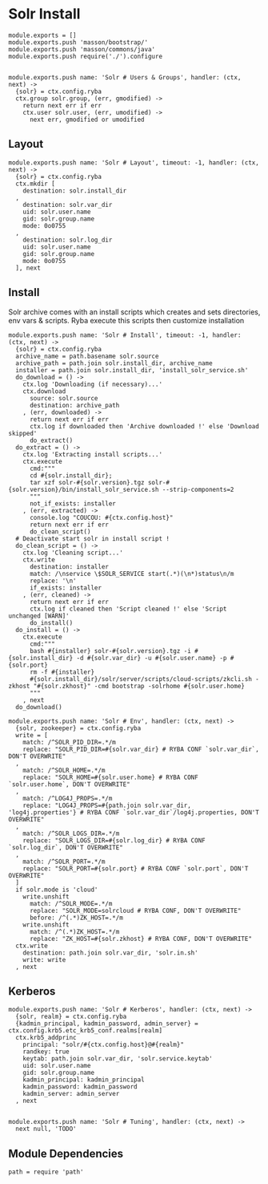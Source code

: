 
# Solr Install

    module.exports = []
    module.exports.push 'masson/bootstrap/'
    module.exports.push 'masson/commons/java'
    module.exports.push require('./').configure


    module.exports.push name: 'Solr # Users & Groups', handler: (ctx, next) ->
      {solr} = ctx.config.ryba
      ctx.group solr.group, (err, gmodified) ->
        return next err if err
        ctx.user solr.user, (err, umodified) ->
          next err, gmodified or umodified

## Layout

    module.exports.push name: 'Solr # Layout', timeout: -1, handler: (ctx, next) ->
      {solr} = ctx.config.ryba
      ctx.mkdir [
        destination: solr.install_dir
      ,
        destination: solr.var_dir
        uid: solr.user.name
        gid: solr.group.name
        mode: 0o0755
      ,
        destination: solr.log_dir
        uid: solr.user.name
        gid: solr.group.name
        mode: 0o0755
      ], next

## Install

Solr archive comes with an install scripts which creates and sets directories, env vars & scripts.
Ryba execute this scripts then customize installation 

    module.exports.push name: 'Solr # Install', timeout: -1, handler: (ctx, next) ->
      {solr} = ctx.config.ryba
      archive_name = path.basename solr.source
      archive_path = path.join solr.install_dir, archive_name
      installer = path.join solr.install_dir, 'install_solr_service.sh'
      do_download = () ->
        ctx.log 'Downloading (if necessary)...'
        ctx.download
          source: solr.source
          destination: archive_path
        , (err, downloaded) ->
          return next err if err
          ctx.log if downloaded then 'Archive downloaded !' else 'Download skipped'
          do_extract()
      do_extract = () ->
        ctx.log 'Extracting install scripts...'
        ctx.execute
          cmd:"""
          cd #{solr.install_dir};
          tar xzf solr-#{solr.version}.tgz solr-#{solr.version}/bin/install_solr_service.sh --strip-components=2
          """
          not_if_exists: installer
        , (err, extracted) ->
          console.log "COUCOU: #{ctx.config.host}"
          return next err if err
          do_clean_script()
      # Deactivate start solr in install script !
      do_clean_script = () ->
        ctx.log 'Cleaning script...'      
        ctx.write
          destination: installer
          match: /\nservice \$SOLR_SERVICE start(.*)(\n*)status\n/m
          replace: '\n'
          if_exists: installer
        , (err, cleaned) ->
          return next err if err
          ctx.log if cleaned then 'Script cleaned !' else 'Script unchanged [WARN]'
          do_install()
      do_install = () ->
        ctx.execute
          cmd:"""
          bash #{installer} solr-#{solr.version}.tgz -i #{solr.install_dir} -d #{solr.var_dir} -u #{solr.user.name} -p #{solr.port}
          rm -f #{installer}
          #{solr.install_dir}/solr/server/scripts/cloud-scripts/zkcli.sh -zkhost "#{solr.zkhost}" -cmd bootstrap -solrhome #{solr.user.home}
          """
        , next
      do_download()

    module.exports.push name: 'Solr # Env', handler: (ctx, next) ->
      {solr, zookeeper} = ctx.config.ryba
      write = [
        match: /^SOLR_PID_DIR=.*/m
        replace: "SOLR_PID_DIR=#{solr.var_dir} # RYBA CONF `solr.var_dir`, DON'T OVERWRITE"
      ,
        match: /^SOLR_HOME=.*/m
        replace: "SOLR_HOME=#{solr.user.home} # RYBA CONF `solr.user.home`, DON'T OVERWRITE"
      ,
        match: /^LOG4J_PROPS=.*/m
        replace: "LOG4J_PROPS=#{path.join solr.var_dir, 'log4j.properties'} # RYBA CONF `solr.var_dir`/log4j.properties, DON'T OVERWRITE"
      ,
        match: /^SOLR_LOGS_DIR=.*/m
        replace: "SOLR_LOGS_DIR=#{solr.log_dir} # RYBA CONF `solr.log_dir`, DON'T OVERWRITE"
      ,
        match: /^SOLR_PORT=.*/m
        replace: "SOLR_PORT=#{solr.port} # RYBA CONF `solr.port`, DON'T OVERWRITE"
      ]
      if solr.mode is 'cloud'
        write.unshift
          match: /^SOLR_MODE=.*/m
          replace: "SOLR_MODE=solrcloud # RYBA CONF, DON'T OVERWRITE"
          before: /^(.*)ZK_HOST=.*/m
        write.unshift
          match: /^(.*)ZK_HOST=.*/m
          replace: "ZK_HOST=#{solr.zkhost} # RYBA CONF, DON'T OVERWRITE"
      ctx.write
        destination: path.join solr.var_dir, 'solr.in.sh'
        write: write
      , next

## Kerberos

    module.exports.push name: 'Solr # Kerberos', handler: (ctx, next) ->
      {solr, realm} = ctx.config.ryba
      {kadmin_principal, kadmin_password, admin_server} = ctx.config.krb5.etc_krb5_conf.realms[realm]
      ctx.krb5_addprinc
        principal: "solr/#{ctx.config.host}@#{realm}"
        randkey: true
        keytab: path.join solr.var_dir, 'solr.service.keytab'
        uid: solr.user.name
        gid: solr.group.name
        kadmin_principal: kadmin_principal
        kadmin_password: kadmin_password
        kadmin_server: admin_server
      , next


    module.exports.push name: 'Solr # Tuning', handler: (ctx, next) ->
      next null, 'TODO'

## Module Dependencies

    path = require 'path'